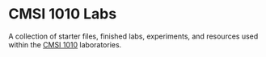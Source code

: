 # CMSI 1010 Labs

A collection of starter files, finished labs, experiments, and resources used within the [CMSI 1010](https://cs.lmu.edu/~ray/classes/cpl) laboratories.
